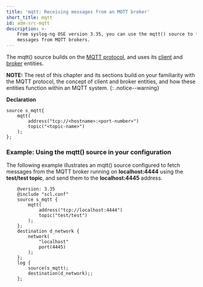 ```yaml
---
title: 'mqtt: Receiving messages from an MQTT broker'
short_title: mqtt
id: adm-src-mqtt
description: >-
    From syslog-ng OSE version 3.35, you can use the mqtt() source to fetch
    messages from MQTT brokers.
---
```


The mqtt() source builds on the [MQTT
protocol](https://www.hivemq.com/mqtt/mqtt-protocol/), and uses its
[client](https://www.hivemq.com/blog/seven-best-mqtt-client-tools/) and
[broker](https://www.hivemq.com/hivemq/mqtt-broker/) entities.

**NOTE:** The rest of this chapter and its sections build on your
familiarity with the MQTT protocol, the concept of client and broker
entities, and how these entities function within an MQTT system.
{: .notice--warning}

**Declaration**

```config
source s_mqtt{
    mqtt(
        address("tcp://<hostname>:<port-number>")
        topic("<topic-name>")
    );
};
```

### Example: Using the mqtt() source in your configuration

The following example illustrates an mqtt() source configured to fetch
messages from the MQTT broker running on **localhost:4444** using the
**test/test topic**, and send them to the **localhost:4445** address.

```config
    @version: 3.35
    @include "scl.conf"
    source s_mqtt {
        mqtt(
            address("tcp://localhost:4444")
            topic("test/test")
        );
    };
    destination d_network {
        network(
            "localhost"
            port(4445)
        );
    };
    log {
        source(s_mqtt);
        destination(d_network);;
    };
```
